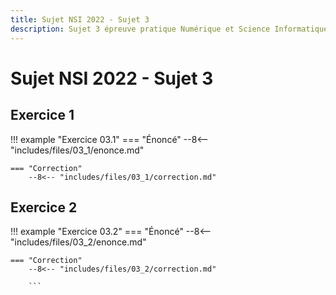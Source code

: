 ```yaml
---
title: Sujet NSI 2022 - Sujet 3
description: Sujet 3 épreuve pratique Numérique et Science Informatique 2022
---
```


# Sujet NSI 2022 - Sujet 3



## Exercice 1
!!! example "Exercice 03.1"
    === "Énoncé" 
        --8<-- "includes/files/03_1/enonce.md"

    === "Correction"
        --8<-- "includes/files/03_1/correction.md"




## Exercice 2
!!! example "Exercice 03.2"
    === "Énoncé" 
        --8<-- "includes/files/03_2/enonce.md"

    === "Correction"
        --8<-- "includes/files/03_2/correction.md"

        ```          